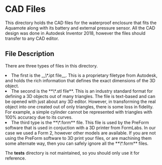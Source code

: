 # CAD Files

This directory holds the CAD files for the waterproof enclosure that fits the Aquamote along with its battery and external pressure sensor. All the CAD design was done in Autodesk Inventor 2018, however the files should transfer to any CAD editor.

## File Description

There are three types of files in this directory.

<li>The first is the __\*.ipt file__. This is a proprietary filetype from Autodesk, and holds the rich information that defines the exact dimensions of the 3D object.</li>
<li>The second is the **\*.stl file**. This is an industry standard format for defining a 3D objects out of many triangles. The file is text-based and can be opened with just about any 3D editor. However, in transforming the real object into one created out of only triangles, there is some loss in fidelity. For example, a simple cylinder cannot be represented with triangles with 100% accuracy due to its curves.</li>
<li>The third type is the **\*.form** file. This file is used by the PreForm software that is used in conjuction with a 3D printer from FormLabs. In our case we used a Form 2, however other models are available. If you are not using the PreForm software to 3D print your files, or are machining them some alternate way, then you can safely ignore all the **\*.form** files.</li>


The __tests__ directory is not maintained, so you should only use it for reference.
